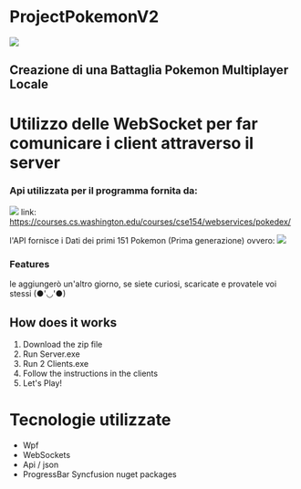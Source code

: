 # ProjectPokemonV2

![](https://upload.wikimedia.org/wikipedia/commons/thumb/9/98/International_Pok%C3%A9mon_logo.svg/1200px-International_Pok%C3%A9mon_logo.svg.png)

## Creazione di una Battaglia Pokemon Multiplayer Locale
# Utilizzo delle WebSocket per far comunicare i client attraverso il server

### Api utilizzata per il programma fornita da:

![](https://www.cs.washington.edu/images/CSEWordmark_white.svg)
link:
https://courses.cs.washington.edu/courses/cse154/webservices/pokedex/

l'API fornisce i Dati dei primi 151 Pokemon (Prima generazione)
ovvero:
![](http://gizzeta.it/wp-content/uploads/2016/08/Lista-dei-Pokemon-di-prima-generazione.jpg)

### Features

le aggiungerò un'altro giorno, se siete curiosi, scaricate e provatele voi stessi (●'◡'●)

## How does it works
1. Download the zip file
2. Run Server.exe
3. Run 2 Clients.exe
4. Follow the instructions in the clients
5. Let's Play!

# Tecnologie utilizzate
- Wpf
- WebSockets
- Api / json
- ProgressBar Syncfusion nuget packages
